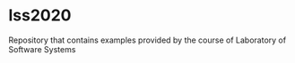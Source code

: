 # lss2020
Repository that contains examples provided by the course of Laboratory of Software Systems
